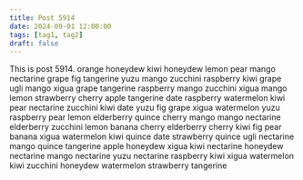 ```yaml
---
title: Post 5914
date: 2024-09-01 12:00:00
tags: [tag1, tag2]
draft: false
---
```

This is post 5914.
orange
honeydew
kiwi
honeydew
lemon
pear
mango
nectarine
grape
fig
tangerine
yuzu
mango
zucchini
raspberry
kiwi
grape
ugli
mango
xigua
grape
tangerine
raspberry
mango
zucchini
xigua
mango
lemon
strawberry
cherry
apple
tangerine
date
raspberry
watermelon
kiwi
pear
nectarine
zucchini
kiwi
date
yuzu
fig
grape
xigua
watermelon
yuzu
raspberry
pear
lemon
elderberry
quince
cherry
mango
mango
nectarine
elderberry
zucchini
lemon
banana
cherry
elderberry
cherry
kiwi
fig
pear
banana
xigua
watermelon
kiwi
quince
date
strawberry
quince
ugli
nectarine
mango
quince
tangerine
apple
honeydew
xigua
kiwi
nectarine
honeydew
nectarine
mango
nectarine
yuzu
nectarine
raspberry
kiwi
xigua
watermelon
kiwi
zucchini
honeydew
watermelon
strawberry
tangerine

